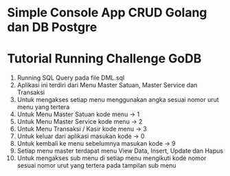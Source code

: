 # Simple Console App CRUD Golang dan DB Postgre
# Tutorial Running Challenge GoDB
1. Running SQL Query pada file DML.sql
2. Aplikasi ini terdiri dari Menu Master Satuan, Master Service dan Transaksi
3. Untuk mengakses setiap menu menggunakan angka sesuai nomor urut menu yang tertera
4. Untuk Menu Master Satuan kode menu -> 1
5. Untuk Menu Master Service kode menu -> 2
6. Untuk Menu Transaksi / Kasir kode menu -> 3
7. Untuk keluar dari aplikasi masukan kode -> 0
8. Untuk kembali ke menu sebelumnya masukan kode -> 9
9. Setiap menu master terdapat menu View Data, Insert, Update dan Hapus
10. Untuk mengakses sub menu di setiap menu mengikuti kode nomor sesuai nomor urut yang tertera pada tampilan sub menu

